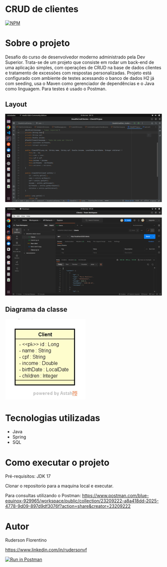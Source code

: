 # CRUD de clientes
[![NPM](https://img.shields.io/npm/l/react)](https://github.com/devsuperior/sds1-wmazoni/blob/master/LICENSE) 

# Sobre o projeto

Desafio do curso de desenvolvedor moderno administrado pela Dev Superior.
Trata-se de um projeto que consiste em rodar um back-end de uma aplicação simples, com operações de CRUD na base de dados clientes e tratamento de excessões com respostas personalizadas.
Projeto está configurado com ambiente de testes acessando o banco de dados H2 já com seeding, usa o Maven como gerenciador de dependências e o Java como linguagem.
Para testes é usado o Postman.

## Layout
![Layout 1](https://github.com/Rudersonvf/assets/blob/main/crudJava.png)

![Layout 2](https://github.com/Rudersonvf/assets/blob/main/crudPost.png)

## Diagrama da classe
![Modelo Conceitual](https://github.com/Rudersonvf/assets/blob/main/clientUML.png)

# Tecnologias utilizadas
- Java
- Spring
- SQL

# Como executar o projeto

Pré-requisitos: JDK 17

Clonar o repositorio para a maquina local e executar.

Para consultas utilizando o Postman:
https://www.postman.com/blue-equinox-929965/workspace/public/collection/23209222-a8a418dd-2025-4778-9d09-897d9df3076f?action=share&creator=23209222

# Autor

Ruderson Florentino

https://www.linkedin.com/in/rudersonvf

[![Run in Postman](https://run.pstmn.io/button.svg)](https://app.getpostman.com/run-collection/23209222-a8a418dd-2025-4778-9d09-897d9df3076f?action=collection%2Ffork&collection-url=entityId%3D23209222-a8a418dd-2025-4778-9d09-897d9df3076f%26entityType%3Dcollection%26workspaceId%3D2dd17639-788a-4644-8426-1af66851eacb)

